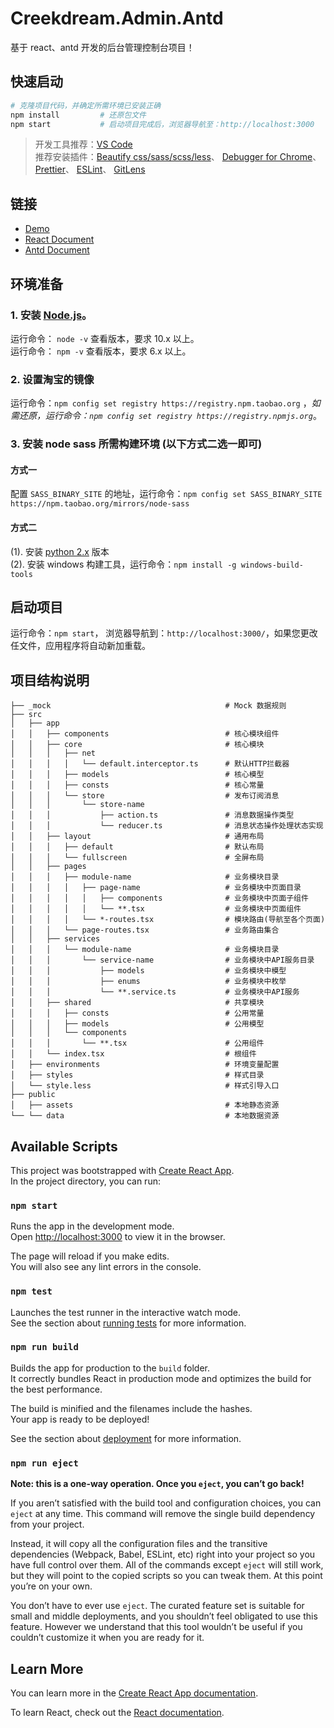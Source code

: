 # Creekdream.Admin.Antd

基于 react、antd 开发的后台管理控制台项目！

## 快速启动

```bash
# 克隆项目代码，并确定所需环境已安装正确
npm install         # 还原包文件
npm start           # 启动项目完成后，浏览器导航至：http://localhost:3000
```

> 开发工具推荐：[VS Code](https://code.visualstudio.com)  
> 推荐安装插件：[Beautify css/sass/scss/less](https://marketplace.visualstudio.com/items?itemName=michelemelluso.code-beautifier)、
> [Debugger for Chrome](https://marketplace.visualstudio.com/items?itemName=msjsdiag.debugger-for-chrome)、
> [Prettier](https://marketplace.visualstudio.com/items?itemName=esbenp.prettier-vscode)、
> [ESLint](https://marketplace.visualstudio.com/items?itemName=dbaeumer.vscode-eslint)、
> [GitLens](https://marketplace.visualstudio.com/items?itemName=eamodio.gitlens)

## 链接

- [Demo](https://zengqinglei.github.io/creekdream-admin-antd/)
- [React Document](https://reactjs.org/docs/getting-started.html)
- [Antd Document](https://ant.design/docs/react/introduce-cn)

## 环境准备

### 1. 安装 [Node.js](https://nodejs.org/en/download/)。

运行命令： `node -v` 查看版本，要求 10.x 以上。  
运行命令： `npm -v` 查看版本，要求 6.x 以上。

### 2. 设置淘宝的镜像

运行命令：`npm config set registry https://registry.npm.taobao.org` ，_如需还原，运行命令：`npm config set registry https://registry.npmjs.org`_。

### 3. 安装 node sass 所需构建环境 (以下方式二选一即可)

#### 方式一

配置 `SASS_BINARY_SITE` 的地址，运行命令：`npm config set SASS_BINARY_SITE https://npm.taobao.org/mirrors/node-sass`

#### 方式二

(1). 安装 [python 2.x](https://www.python.org/downloads/) 版本  
(2). 安装 windows 构建工具，运行命令：`npm install -g windows-build-tools`

## 启动项目

运行命令：`npm start`， 浏览器导航到：`http://localhost:3000/`，如果您更改任文件，应用程序将自动新加重载。

## 项目结构说明

```code
├── _mock                                       # Mock 数据规则
├── src
│   ├── app
│   │   ├── components                          # 核心模块组件
│   │   ├── core                                # 核心模块
│   │   │   ├── net
│   │   │   │   └── default.interceptor.ts      # 默认HTTP拦截器
│   │   │   ├── models                          # 核心模型
│   │   │   ├── consts                          # 核心常量
│   │   │   └── store                           # 发布订阅消息
│   │   │       └── store-name
│   │   │           ├── action.ts               # 消息数据操作类型
│   │   │           └── reducer.ts              # 消息状态操作处理状态实现
│   │   ├── layout                              # 通用布局
│   │   │   ├── default                         # 默认布局
│   │   │   └── fullscreen                      # 全屏布局
│   │   ├── pages
│   │   │   ├── module-name                     # 业务模块目录
│   │   │   │   ├── page-name                   # 业务模块中页面目录
│   │   │   │   │   ├── components              # 业务模块中页面子组件
│   │   │   │   │   └── **.tsx                  # 业务模块中页面组件
│   │   │   │   └── *-routes.tsx                # 模块路由(导航至各个页面)
│   │   │   └── page-routes.tsx                 # 业务路由集合
│   │   ├── services
│   │   │   └── module-name                     # 业务模块目录
│   │   │       └── service-name                # 业务模块中API服务目录
│   │   │           ├── models                  # 业务模块中模型
│   │   │           ├── enums                   # 业务模块中枚举
│   │   │           └── **.service.ts           # 业务模块中API服务
│   │   ├── shared                              # 共享模块
│   │   │   ├── consts                          # 公用常量
│   │   │   ├── models                          # 公用模型
│   │   │   └── components
│   │   │       └── **.tsx                      # 公用组件
│   │   └── index.tsx                           # 根组件
│   ├── environments                            # 环境变量配置
│   ├── styles                                  # 样式目录
│   └── style.less                              # 样式引导入口
├── public
│   ├── assets                                  # 本地静态资源
└── └── data                                    # 本地数据资源
```

## Available Scripts

This project was bootstrapped with [Create React App](https://github.com/facebook/create-react-app).  
In the project directory, you can run:

### `npm start`

Runs the app in the development mode.<br>
Open [http://localhost:3000](http://localhost:3000) to view it in the browser.

The page will reload if you make edits.<br>
You will also see any lint errors in the console.

### `npm test`

Launches the test runner in the interactive watch mode.<br>
See the section about [running tests](https://facebook.github.io/create-react-app/docs/running-tests) for more information.

### `npm run build`

Builds the app for production to the `build` folder.<br>
It correctly bundles React in production mode and optimizes the build for the best performance.

The build is minified and the filenames include the hashes.<br>
Your app is ready to be deployed!

See the section about [deployment](https://facebook.github.io/create-react-app/docs/deployment) for more information.

### `npm run eject`

**Note: this is a one-way operation. Once you `eject`, you can’t go back!**

If you aren’t satisfied with the build tool and configuration choices, you can `eject` at any time. This command will remove the single build dependency from your project.

Instead, it will copy all the configuration files and the transitive dependencies (Webpack, Babel, ESLint, etc) right into your project so you have full control over them. All of the commands except `eject` will still work, but they will point to the copied scripts so you can tweak them. At this point you’re on your own.

You don’t have to ever use `eject`. The curated feature set is suitable for small and middle deployments, and you shouldn’t feel obligated to use this feature. However we understand that this tool wouldn’t be useful if you couldn’t customize it when you are ready for it.

## Learn More

You can learn more in the [Create React App documentation](https://facebook.github.io/create-react-app/docs/getting-started).

To learn React, check out the [React documentation](https://reactjs.org/).
